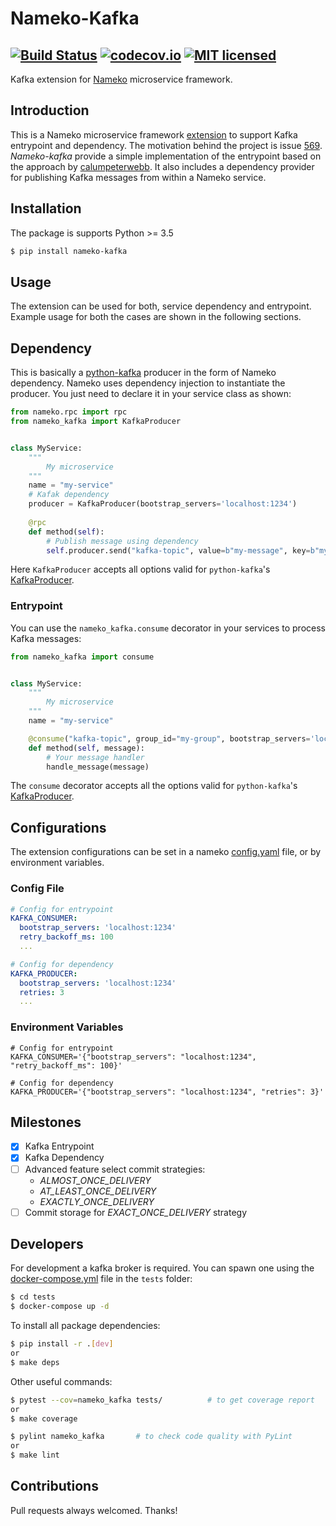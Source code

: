 # Nameko-Kafka

[![Build Status](https://travis-ci.com/ketgo/nameko-kafka.svg?branch=master)](https://travis-ci.com/ketgo/nameko-kafka)
[![codecov.io](https://codecov.io/gh/ketgo/nameko-kafka/coverage.svg?branch=master)](https://codecov.io/gh/ketgo/nameko-kafka/coverage.svg?branch=master)
[![MIT licensed](https://img.shields.io/badge/License-MIT-yellow.svg)](LICENSE)
---

Kafka extension for [Nameko](https://www.nameko.io/) microservice framework. 

## Introduction

This is a Nameko microservice framework [extension](https://nameko.readthedocs.io/en/stable/key_concepts.html) to support 
Kafka entrypoint and dependency. The motivation behind the project is issue [569](https://github.com/nameko/nameko/issues/569). 
_Nameko-kafka_ provide a simple implementation of the entrypoint based on the approach by [calumpeterwebb](https://medium.com/@calumpeterwebb/nameko-tutorial-creating-a-kafka-consuming-microservice-c4a7adb804d0).
It also includes a dependency provider for publishing Kafka messages from within a Nameko service.

## Installation

The package is supports Python >= 3.5
```bash
$ pip install nameko-kafka
```

## Usage

The extension can be used for both, service dependency and entrypoint. Example usage for both the cases are shown in the
following sections.

## Dependency

This is basically a [python-kafka](https://github.com/dpkp/kafka-python) producer in the form of Nameko dependency. 
Nameko uses dependency injection to instantiate the producer. You just need to declare it in your service class as shown:

```python
from nameko.rpc import rpc
from nameko_kafka import KafkaProducer


class MyService:
    """
        My microservice
    """
    name = "my-service"
    # Kafak dependency
    producer = KafkaProducer(bootstrap_servers='localhost:1234')
    
    @rpc
    def method(self):
        # Publish message using dependency
        self.producer.send("kafka-topic", value=b"my-message", key=b"my-key")
```

Here `KafkaProducer` accepts all options valid for `python-kafka`'s [KafkaProducer](https://kafka-python.readthedocs.io/en/master/apidoc/KafkaProducer.html).

### Entrypoint

You can use the `nameko_kafka.consume` decorator in your services to process Kafka messages:

```python
from nameko_kafka import consume


class MyService:
    """
        My microservice 
    """
    name = "my-service"

    @consume("kafka-topic", group_id="my-group", bootstrap_servers='localhost:1234')
    def method(self, message):
        # Your message handler
        handle_message(message) 
```

The `consume` decorator accepts all the options valid for `python-kafka`'s [KafkaProducer](https://kafka-python.readthedocs.io/en/master/apidoc/KafkaConsumer.html).

## Configurations

The extension configurations can be set in a nameko [config.yaml](https://docs.nameko.io/en/stable/cli.html) file, or 
by environment variables.

### Config File

```yaml
# Config for entrypoint
KAFKA_CONSUMER:
  bootstrap_servers: 'localhost:1234'
  retry_backoff_ms: 100
  ...

# Config for dependency
KAFKA_PRODUCER:
  bootstrap_servers: 'localhost:1234'
  retries: 3
  ...
```

### Environment Variables

```.env
# Config for entrypoint
KAFKA_CONSUMER='{"bootstrap_servers": "localhost:1234", "retry_backoff_ms": 100}'

# Config for dependency
KAFKA_PRODUCER='{"bootstrap_servers": "localhost:1234", "retries": 3}'
```

## Milestones

- [x] Kafka Entrypoint
- [x] Kafka Dependency
- [ ] Advanced feature select commit strategies: 
    - _ALMOST_ONCE_DELIVERY_
    - _AT_LEAST_ONCE_DELIVERY_ 
    - _EXACTLY_ONCE_DELIVERY_
- [ ] Commit storage for _EXACT_ONCE_DELIVERY_ strategy

## Developers

For development a kafka broker is required. You can spawn one using the [docker-compose.yml](https://github.com/ketgo/nameko-kafka/blob/master/tests/conftest.py) 
file in the `tests` folder:
```bash
$ cd tests
$ docker-compose up -d 
```

To install all package dependencies:
```bash
$ pip install -r .[dev]
or
$ make deps
```

Other useful commands:
```bash
$ pytest --cov=nameko_kafka tests/			# to get coverage report
or
$ make coverage

$ pylint nameko_kafka       # to check code quality with PyLint
or
$ make lint
```

## Contributions

Pull requests always welcomed. Thanks!
